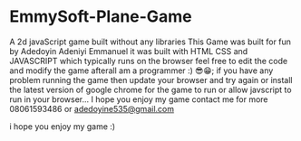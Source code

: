 # EmmySoft-Plane-Game
A 2d javaScript game built without any libraries
This Game was built for fun by Adedoyin Adeniyi Emmanuel
it was built with HTML CSS and JAVASCRIPT which typically runs on the browser
feel free to edit the code and modify the game afterall am a programmer :) 😎😁;
if you have any problem running the game then update your browser and try again or install the latest version of google chrome for the game to run or allow javscript to run in your browser...
I hope you enjoy my game contact me for more  08061593486 or adedoyine535@gmail.com



i hope you enjoy my game :) 
